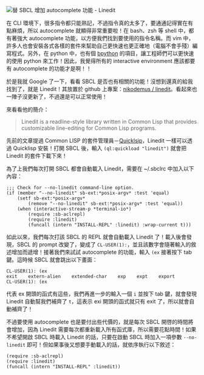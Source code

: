 <!--
[date]: 2013-06-16
[title]: 替 SBCL 增加 autocomplete 功能 - Linedit
[name]: add-autocomplete-feature-to-sbcl-linedit
[tag]: Common Lisp, SBCL, autocomplete | 自動補齊
-->

![替 SBCL 增加 autocomplete 功能 - Linedit][feature photo]

在 CLI 環境下，很多指令都只能熟記，不過指令真的太多了，要通通記得實在有點麻煩，所以 autocomplete 就顯得非常重要啦！在 bash、zsh 等 shell 中，都有著強大 autocomplete 功能，以方便我們找到要使用的指令名稱。而 vim 中，許多人也會安裝各式各樣的套件來幫助自己更快速也更正確地（電腦不會手殘）編寫程式。另外，在 python 中，也有個 [bpython][1] 的項目，讓工程師們可以更快速的使用 python 來工作！因此，我覺得所有的 interactive environment 應該都要有 autocomplete 的功能才是啊！！

於是我就 Google 了一下，看看 SBCL 是否也有相關的功能！沒想到還真的給我找到了，就是 Linedit！其放置於 github 上專案：[nikodemus / linedit][2]。看起來也一陣子沒更新了，不過還是可以正常使用！

來看看他的簡介：

> Linedit is a readline-style library written in Common Lisp that provides customizable line-editing for Common Lisp programs.

先前的文章提過 Common LISP 的套件管理員－[Quicklsip][3]，Linedit 一樣可以透過 Quicklisp 安裝！打開 SBCL 後，輸入 `(ql:quickload "linedit")` 就會把 Linedit 的套件下載下來！

為了上我們每次打開 SBCL 都會自動載入 Linedit，需要在 ~/.sbclrc 中加入以下內容：

```clisp
;;; Check for --no-linedit command-line option.
(if (member "--no-linedit" sb-ext:*posix-argv* :test 'equal)
	(setf sb-ext:*posix-argv* 
		(remove "--no-linedit" sb-ext:*posix-argv* :test 'equal))
	(when (interactive-stream-p *terminal-io*)
		(require :sb-aclrepl)
		(require :linedit)
		(funcall (intern "INSTALL-REPL" :linedit) :wrap-current t)))
```

如此以來，我們每次打該 SBCL 的 REPL 就會自動載入 Linedit 了！載入後會發現，SBCL 的 prompt 改變了，變成了 `CL-USER(1):`，並且該數字會隨著輸入的敘述增加而遞增！接著我們來試試 autocomplete 的功能，輸入 `(ex` 接著按下 tab 鍵。這時候 SBCL 就會跳出以下畫面：

```clisp
CL-USER(1): (ex
exit    extern-alien    extended-char    exp    expt    export
CL-USER(1): (ex
```

代表 ex 開頭的函式有這些，我們再進一步的輸入一個 `i` 並按下 tab 鍵，就會發現 Linedit 自動幫我們補齊了 `t`，這表示 exi 開頭的函式就只有 exit 了，所以就會自動補齊了！

不過要使用 autocomplete 也是要付出些代價的，就是每次 SBCL 開啓的時間將會增加，因為 Linedit 需要每次都重新載入所有函式庫，所以需要花點時間！如果不希望開啟 SBCL 時載入 Linedit 的話，只要在啟動 SBCL 時加入一項參數 `--no-linedit` 即可！但如果事後又想要手動載入的話，就依序執行以下敘述：

```clisp
(require :sb-aclrepl)
(require :linedit)
(funcall (intern "INSTALL-REPL" :linedit))
```
     
[1]: http://bpython-interpreter.org/
[2]: https://github.com/nikodemus/linedit
[3]: http://kuoe0.ch/2258/package-manager-for-common-lisp-quicklisp/
[feature photo]: http://i.minus.com/jbaMVbdmwTT8oR.png